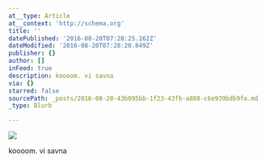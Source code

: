 ```yaml
---
at__type: Article
at__context: 'http://schema.org'
title: ''
datePublished: '2016-08-20T07:28:25.162Z'
dateModified: '2016-08-20T07:28:20.849Z'
publisher: {}
author: []
inFeed: true
description: koooom. vi savna
via: {}
starred: false
sourcePath: _posts/2016-08-20-43b095bb-1f23-43fb-a888-c6e939bdb9fa.md
_type: Blurb

---
```

<article style=""><img src="https://imgflo.herokuapp.com/graph/vahj1ThiexotieMo/b420374d5c4158ce6514df16ec3dce20/croprotate.jpg?cropheight=1920&amp;cropwidth=1080&amp;degrees=-270&amp;input=https%3A%2F%2Fthe-grid-user-content.s3-us-west-2.amazonaws.com%2F585b7e58-672f-4981-a82a-5aac0f012022.jpg&amp;x=0&amp;y=0" /><p>koooom. vi savna</p></article>